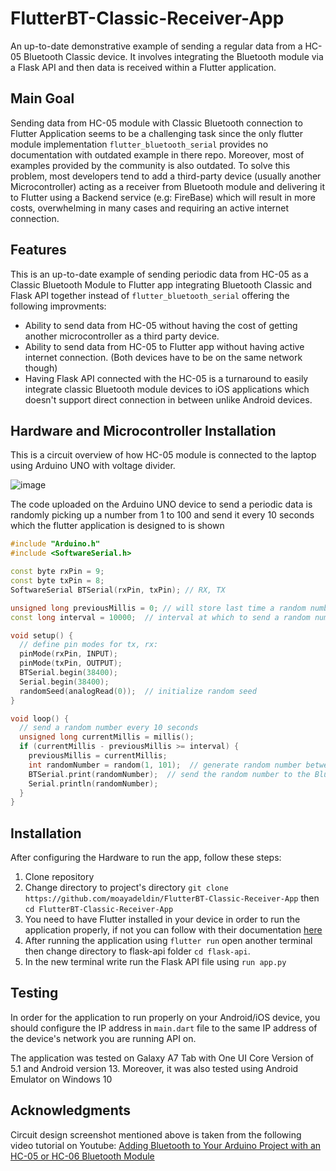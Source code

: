 # FlutterBT-Classic-Receiver-App

An up-to-date demonstrative example of sending a regular data from a HC-05 Bluetooth Classic device. It involves integrating the Bluetooth module via a Flask API and then data is received within a Flutter application.
## Main Goal

Sending data from HC-05 module with Classic Bluetooth connection to Flutter Application seems to be a challenging task since the only flutter module implementation `flutter_bluetooth_serial` provides no documentation with outdated example in there repo. Moreover, most of examples provided by the community is also outdated. To solve this problem, most developers tend to add a third-party device (usually another Microcontroller) acting as a receiver from Bluetooth module and delivering it to Flutter using a Backend service (e.g: FireBase) which will result in more costs, overwhelming in many cases and requiring an active internet connection.

## Features

This is an up-to-date example of sending periodic data from HC-05 as a Classic Bluetooth Module to Flutter app integrating Bluetooth Classic and Flask API together instead of `flutter_bluetooth_serial` offering the following improvments:

* Ability to send data from HC-05 without having the cost of getting another microcontroller as a third party device.
* Ability to send data from HC-05 to Flutter app without having active internet connection. (Both devices have to be on the same network though)
* Having Flask API connected with the HC-05 is a turnaround to easily integrate classic Bluetooth module devices to iOS applications which doesn't support direct connection in between unlike Android devices.

## Hardware and Microcontroller Installation

This is a circuit overview of how HC-05 module is connected to the laptop using Arduino UNO with voltage divider.

![image](https://github.com/moayadeldin/FlutterBT-Classic-Receiver-App/assets/100358671/e211078d-8d89-4021-9f96-f04f6e72dc7a)

The code uploaded on the Arduino UNO device to send a periodic data is randomly picking up a number from 1 to 100 and send it every 10 seconds which the flutter application is designed to is shown

```cpp
#include "Arduino.h"
#include <SoftwareSerial.h>

const byte rxPin = 9;
const byte txPin = 8;
SoftwareSerial BTSerial(rxPin, txPin); // RX, TX

unsigned long previousMillis = 0; // will store last time a random number was sent
const long interval = 10000;  // interval at which to send a random number (milliseconds)

void setup() {
  // define pin modes for tx, rx:
  pinMode(rxPin, INPUT);
  pinMode(txPin, OUTPUT);
  BTSerial.begin(38400);
  Serial.begin(38400);
  randomSeed(analogRead(0));  // initialize random seed
}

void loop() {
  // send a random number every 10 seconds
  unsigned long currentMillis = millis();
  if (currentMillis - previousMillis >= interval) {
    previousMillis = currentMillis;
    int randomNumber = random(1, 101);  // generate random number between 1 and 100
    BTSerial.print(randomNumber);  // send the random number to the Bluetooth device
    Serial.println(randomNumber);
  }
}
```

## Installation

After configuring the Hardware to run the app, follow these steps:

1. Clone repository
2. Change directory to project's directory
`git clone https://github.com/moayadeldin/FlutterBT-Classic-Receiver-App` then `cd FlutterBT-Classic-Receiver-App`
3. You need to have Flutter installed in your device in order to run the application properly, if not you can follow with their documentation [here](https://docs.flutter.dev/get-started/install)
4. After running the application using `flutter run` open another terminal then change directory to flask-api folder `cd flask-api`.
5. In the new terminal write run the Flask API file using `run app.py`

## Testing

In order for the application to run properly on your Android/iOS device, you should configure the IP address in `main.dart` file to the same IP address of the device's network you are running API on.

The application was tested on Galaxy A7 Tab with One UI Core Version of 5.1 and Android version 13. Moreover, it was also tested using Android Emulator on Windows 10



## Acknowledgments

Circuit design screenshot mentioned above is taken from the following video tutorial on Youtube: [Adding Bluetooth to Your Arduino Project with an HC-05 or HC-06 Bluetooth Module](https://www.youtube.com/watch?v=NXlyo0goBrU&t=382s)


